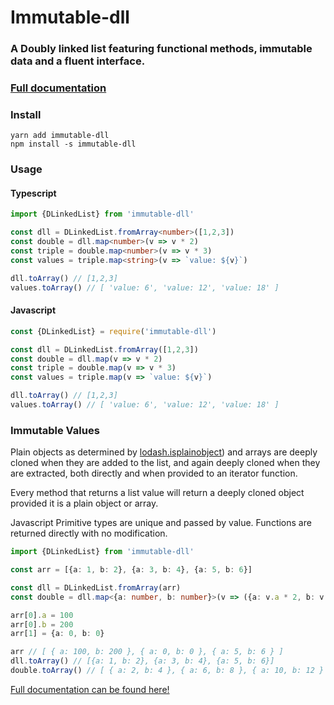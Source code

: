 # Immutable-dll

### A Doubly linked list featuring functional methods, immutable data and a fluent interface.

### [Full documentation](https://paperelectron.github.io/immutable-dll/index.html)

### Install

```shell
yarn add immutable-dll
npm install -s immutable-dll
```
### Usage

#### Typescript

```typescript
import {DLinkedList} from 'immutable-dll'

const dll = DLinkedList.fromArray<number>([1,2,3])
const double = dll.map<number>(v => v * 2)
const triple = double.map<number>(v => v * 3)
const values = triple.map<string>(v => `value: ${v}`)

dll.toArray() // [1,2,3]
values.toArray() // [ 'value: 6', 'value: 12', 'value: 18' ]
```

#### Javascript

```javascript
const {DLinkedList} = require('immutable-dll')

const dll = DLinkedList.fromArray([1,2,3])
const double = dll.map(v => v * 2)
const triple = double.map(v => v * 3)
const values = triple.map(v => `value: ${v}`)

dll.toArray() // [1,2,3]
values.toArray() // [ 'value: 6', 'value: 12', 'value: 18' ]
```
 
 ### Immutable Values
 
Plain objects as determined by [lodash.isplainobject](https://www.npmjs.com/package/lodash.isplainobject)) and arrays
are deeply cloned when they are added to the list, and again deeply cloned when they are extracted, both directly and
when provided to an iterator function.
 
Every method that returns a list value will return a deeply cloned object provided it is a plain object or array.

Javascript Primitive types are unique and passed by value. Functions are returned directly with no modification.

```typescript
import {DLinkedList} from 'immutable-dll'

const arr = [{a: 1, b: 2}, {a: 3, b: 4}, {a: 5, b: 6}]

const dll = DLinkedList.fromArray(arr) 
const double = dll.map<{a: number, b: number}>(v => ({a: v.a * 2, b: v.b * 2}))

arr[0].a = 100
arr[0].b = 200
arr[1] = {a: 0, b: 0}

arr // [ { a: 100, b: 200 }, { a: 0, b: 0 }, { a: 5, b: 6 } ]
dll.toArray() // [{a: 1, b: 2}, {a: 3, b: 4}, {a: 5, b: 6}]
double.toArray() // [ { a: 2, b: 4 }, { a: 6, b: 8 }, { a: 10, b: 12 } ]

```
 
[Full documentation can be found here!](https://paperelectron.github.io/immutable-dll/index.html)